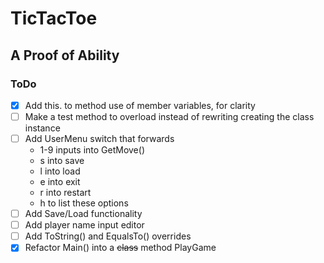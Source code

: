 # TicTacToe

## A Proof of Ability




### ToDo
- [x] Add this. to method use of member variables, for clarity
- [ ] Make a test method to overload instead of rewriting creating the class instance
- [ ] Add UserMenu switch that forwards
   - 1-9 inputs into GetMove()
   - s into save
   - l into load
   - e into exit
   - r into restart
   - h to list these options
- [ ] Add Save/Load functionality
- [ ] Add player name input editor
- [ ] Add ToString() and EqualsTo() overrides
- [x] Refactor Main() into a ~~class~~ method PlayGame
